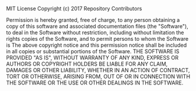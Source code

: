 MIT License
Copyright (c) 2017 Repository Contributors

Permission is hereby granted, free of charge, to any person obtaining a copy
of this software and associated documentation files (the "Software"), to deal
in the Software without restriction, including without limitation the rights
copies of the Software, and to permit persons to whom the Software is
The above copyright notice and this permission notice shall be included in all
copies or substantial portions of the Software.
THE SOFTWARE IS PROVIDED "AS IS", WITHOUT WARRANTY OF ANY KIND, EXPRESS OR
AUTHORS OR COPYRIGHT HOLDERS BE LIABLE FOR ANY CLAIM, DAMAGES OR OTHER
LIABILITY, WHETHER IN AN ACTION OF CONTRACT, TORT OR OTHERWISE, ARISING FROM,
OUT OF OR IN CONNECTION WITH THE SOFTWARE OR THE USE OR OTHER DEALINGS IN THE
SOFTWARE.

